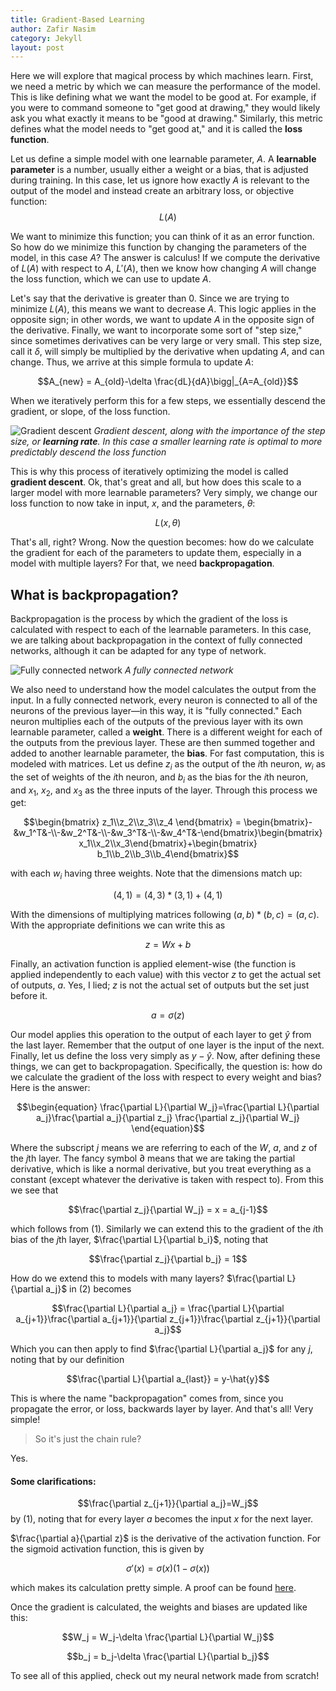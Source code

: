 ```yaml
---
title: Gradient-Based Learning
author: Zafir Nasim
category: Jekyll
layout: post
---
```

Here we will explore that magical process by which machines learn. First, we need a metric by which we can measure the performance of the model. This is like defining what we want the model to be good at. For example, if you were to command someone to "get good at drawing," they would likely ask you what exactly it means to be "good at drawing." Similarly, this metric defines what the model needs to "get good at," and it is called the **loss function**.

Let us define a simple model with one learnable parameter, $A$. A **learnable parameter** is a number, usually either a weight or a bias, that is adjusted during training. In this case, let us ignore how exactly $A$ is relevant to the output of the model and instead create an arbitrary loss, or objective function:
$$L(A)$$

We want to minimize this function; you can think of it as an error function. So how do we minimize this function by changing the parameters of the model, in this case $A$? The answer is calculus! If we compute the derivative of $L(A)$ with respect to $A$, $L'(A)$, then we know how changing $A$ will change the loss function, which we can use to update $A$. 

Let's say that the derivative is greater than 0. Since we are trying to minimize $L(A)$, this means we want to decrease $A$. This logic applies in the opposite sign; in other words, we want to update $A$ in the opposite sign of the derivative. Finally, we want to incorporate some sort of "step size," since sometimes derivatives can be very large or very small. This step size, call it $\delta$, will simply be multiplied by the derivative when updating $A$, and can change. Thus, we arrive at this simple formula to update $A$:

$$A_{new} = A_{old}-\delta  \frac{dL}{dA}\bigg|_{A=A_{old}}$$

When we iteratively perform this for a few steps, we essentially descend the gradient, or slope, of the loss function. 

![Gradient descent](https://static.javatpoint.com/tutorial/machine-learning/images/gradient-descent-in-machine-learning3.png)
*Gradient descent, along with the importance of the step size, or **learning rate**. In this case a smaller learning rate is optimal to more predictably descend the loss function*

This is why this process of iteratively optimizing the model is called **gradient descent**. Ok, that's great and all, but how does this scale to a larger model with more learnable parameters? Very simply, we change our loss function to now take in input, $x$, and the parameters, $\theta$:

$$L(x,\theta)$$

That's all, right? Wrong. Now the question becomes: how do we calculate the gradient for each of the parameters to update them, especially in a model with multiple layers? For that, we need **backpropagation**.

## What is backpropagation?

Backpropagation is the process by which the gradient of the loss is calculated with respect to each of the learnable parameters. In this case, we are talking about backpropagation in the context of fully connected networks, although it can be adapted for any type of network.

![Fully connected network](https://drek4537l1klr.cloudfront.net/sick/v-5/Figures/ch2fig1.png)
*A fully connected network*

We also need to understand how the model calculates the output from the input. In a fully connected network, every neuron is connected to all of the neurons of the previous layer—in this way, it is "fully connected." Each neuron multiplies each of the outputs of the previous layer with its own learnable parameter, called a **weight**. There is a different weight for each of the  outputs from the previous layer. These are then summed together and added to another learnable parameter, the **bias**. For fast computation, this is modeled with matrices. Let us define $z_i$ as the output of the $i$th neuron, $w_i$ as the set of weights of the $i$th neuron, and $b_i$ as the bias for the $i$th neuron, and $x_1$, $x_2$, and $x_3$ as the three inputs of the layer. Through this process we get:

$$\begin{bmatrix} z_1\\z_2\\z_3\\z_4 \end{bmatrix} = \begin{bmatrix}-&w_1^T&-\\-&w_2^T&-\\-&w_3^T&-\\-&w_4^T&-\end{bmatrix}\begin{bmatrix} x_1\\x_2\\x_3\end{bmatrix}+\begin{bmatrix} b_1\\b_2\\b_3\\b_4\end{bmatrix}$$

with each $w_i$ having three weights. Note that the dimensions match up:

$$ (4,1) = (4,3)*(3,1)+(4,1)$$

With the dimensions of multiplying matrices following $(a,b)*(b,c) = (a,c)$. With the appropriate definitions we can write this as

$$\begin{equation} z = Wx +b \end{equation}$$

Finally, an activation function is applied element-wise (the function is applied independently to each value) with this vector $z$ to get the actual set of outputs, $a$. Yes, I lied; $z$ is not the actual set of outputs but the set just before it. 

$$ a = \sigma(z)$$

Our model applies this operation to the output of each layer to get $\hat{y}$ from the last layer. Remember that the output of one layer is the input of the next. Finally, let us define the loss very simply as $y-\hat{y}$. Now, after defining these things, we can get to backpropagation. Specifically, the question is: how do we calculate the gradient of the loss with respect to every weight and bias? Here is the answer:

$$\begin{equation} \frac{\partial L}{\partial W_j}=\frac{\partial L}{\partial a_j}\frac{\partial a_j}{\partial z_j}  \frac{\partial z_j}{\partial W_j} \end{equation}$$

Where the subscript $j$ means we are referring to each of the $W$, $a$, and $z$ of the $j$th layer. The fancy symbol $\partial$ means that we are taking the partial derivative, which is like a normal derivative, but you treat everything as a constant (except whatever the derivative is taken with respect to). From this we see that

$$\frac{\partial z_j}{\partial W_j} = x = a_{j-1}$$

which follows from $(1)$. Similarly we can extend this to the gradient of the $i$th bias of the $j$th layer, $\frac{\partial L}{\partial b_i}$, noting that 

$$\frac{\partial z_j}{\partial b_j} = 1$$

How do we extend this to models with many layers? $\frac{\partial L}{\partial a_j}$ in $(2)$ becomes

$$\frac{\partial L}{\partial a_j} = \frac{\partial L}{\partial a_{j+1}}\frac{\partial a_{j+1}}{\partial z_{j+1}}\frac{\partial z_{j+1}}{\partial a_j}$$

Which you can then apply to find $\frac{\partial L}{\partial a_j}$ for any $j$, noting that by our definition

$$\frac{\partial L}{\partial a_{last}} = y-\hat{y}$$

This is where the name "backpropagation" comes from, since you propagate the error, or loss, backwards layer by layer. And that's all! Very simple!

> So it's just the chain rule?

Yes.

#### Some clarifications:

$$\frac{\partial z_{j+1}}{\partial a_j}=W_j$$
by $(1)$, noting that for every layer $a$ becomes the input $x$ for the next layer.

$\frac{\partial a}{\partial z}$ is the derivative of the activation function. For the sigmoid activation function, this is given by

$$\sigma'(x) = \sigma(x)(1-\sigma(x))$$

which makes its calculation pretty simple. A proof can be found [here](https://towardsdatascience.com/derivative-of-the-sigmoid-function-536880cf918e). 

Once the gradient is calculated, the weights and biases are updated like this:

$$W_j = W_j-\delta \frac{\partial L}{\partial W_j}$$

$$b_j = b_j-\delta \frac{\partial L}{\partial b_j}$$

To see all of this applied, check out my neural network made from scratch!